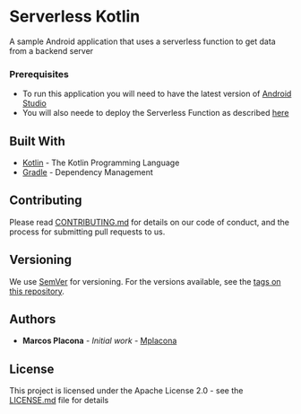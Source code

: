 # Serverless Kotlin

A sample Android application that uses a serverless function to get data from a backend server

### Prerequisites

- To run this application you will need to have the latest version of [Android Studio](https://developer.android.com/studio/index.html)
- You will also neede to deploy the Serverless Function as described [here]()

## Built With

* [Kotlin](https://kotlinlang.org/) - The Kotlin Programming Language
* [Gradle](https://gradle.org/) - Dependency Management

## Contributing

Please read [CONTRIBUTING.md](CONTRIBUTING.md) for details on our code of conduct, and the process for submitting pull requests to us.

## Versioning

We use [SemVer](http://semver.org/) for versioning. For the versions available, see the [tags on this repository](https://github.com/mplacona/HelloServerlessKotlin/tags). 

## Authors

* **Marcos Placona** - *Initial work* - [Mplacona](https://github.com/mplacona)

## License

This project is licensed under the Apache License 2.0 - see the [LICENSE.md](LICENSE.md) file for details
